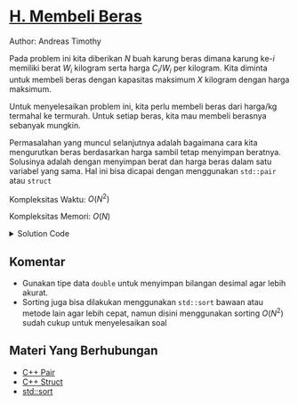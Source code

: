 # [H. Membeli Beras](https://tlx.toki.id/courses/competitive/chapters/03/problems/H)

Author: Andreas Timothy

Pada problem ini kita diberikan $N$ buah karung beras dimana karung ke-$i$ memiliki berat $W_i$ kilogram serta harga $C_i / W_i$ per kilogram. Kita diminta untuk membeli beras dengan kapasitas maksimum $X$ kilogram dengan harga maksimum.

Untuk menyelesaikan problem ini, kita perlu membeli beras dari harga/kg termahal ke termurah. Untuk setiap beras, kita mau membeli berasnya sebanyak mungkin.

Permasalahan yang muncul selanjutnya adalah bagaimana cara kita mengurutkan beras berdasarkan harga sambil tetap menyimpan beratnya. Solusinya adalah dengan menyimpan berat dan harga beras dalam satu variabel yang sama. Hal ini bisa dicapai dengan menggunakan `std::pair` atau `struct`

Kompleksitas Waktu: $O(N^2)$

Kompleksitas Memori: $O(N)$

<details>
  <summary>Solution Code</summary>

```c++
#include <bits/stdc++.h>
using namespace std;

int n, x, w[1005], c;
pair<double, int> a[1005];

int main() {
  cin >> n >> x;
  for (int i = 1; i <= n; i++) cin >> w[i];
  for (int i = 1; i <= n; i++) {
    cin >> c;
    // {harga/kg, kg}
    a[i] = {1.0 * c / w[i], w[i]};
  }

  // sort
  for (int i = 1; i <= n; i++) {
    for (int j = 1; j <= n - i; j++) {
      // pair akan membandingkan nilai first,
      // apabila nilai firstnya sama maka nilai second akan dibandingkan
      if (a[j] < a[j + 1]) swap(a[j], a[j + 1]);
    }
  }

  int pos = 1;
  double cost = 0;
  while (x > 0 && pos <= n) {
    int kg = min(a[pos].second, x);  // berat maksimal yang dapat dibeli
    cost += a[pos].first * kg;
    x -= kg;
    pos++;
  }

  cout << fixed << setprecision(5) << cost << '\n';
}
```

</details>

## Komentar

- Gunakan tipe data `double` untuk menyimpan bilangan desimal agar lebih akurat.
- Sorting juga bisa dilakukan menggunakan `std::sort` bawaan atau metode lain agar lebih cepat, namun disini menggunakan sorting $O(N^2)$ sudah cukup untuk menyelesaikan soal

## Materi Yang Berhubungan

- [C++ Pair](https://www.geeksforgeeks.org/pair-in-cpp-stl/)
- [C++ Struct](https://www.w3schools.com/cpp/cpp_structs.asp)
- [std::sort](https://www.geeksforgeeks.org/sort-c-stl/)
